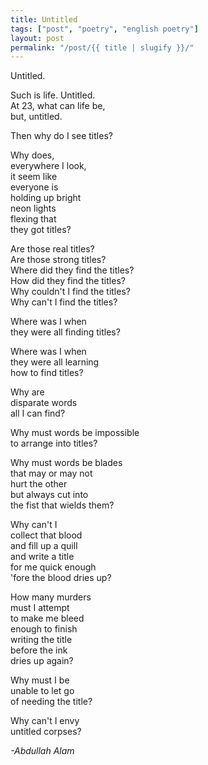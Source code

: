 ```yaml
---
title: Untitled
tags: ["post", "poetry", "english poetry"]
layout: post
permalink: "/post/{{ title | slugify }}/"
---
```

Untitled.

Such is life. Untitled.\
At 23, what can life be,\
but, untitled.

Then why do I see titles?

Why does,\
everywhere I look,\
it seem like\
everyone is\
holding up bright\
neon lights\
flexing that\
they got titles?

Are those real titles?\
Are those strong titles?\
Where did they find the titles?\
How did they find the titles?\
Why couldn't I find the titles?\
Why can't I find the titles?

Where was I when\
they were all finding titles?

Where was I when\
they were all learning\
how to find titles?

Why are\
disparate words\
all I can find?

Why must words be impossible\
to arrange into titles?

Why must words be blades\
that may or may not\
hurt the other\
but always cut into\
the fist that wields them?

Why can't I\
collect that blood\
and fill up a quill\
and write a title\
for me quick enough\
'fore the blood dries up?

How many murders\
must I attempt\
to make me bleed\
enough to finish\
writing the title\
before the ink\
dries up again?

Why must I be\
unable to let go\
of needing the title?

Why can't I envy\
untitled corpses?

*-Abdullah Alam*